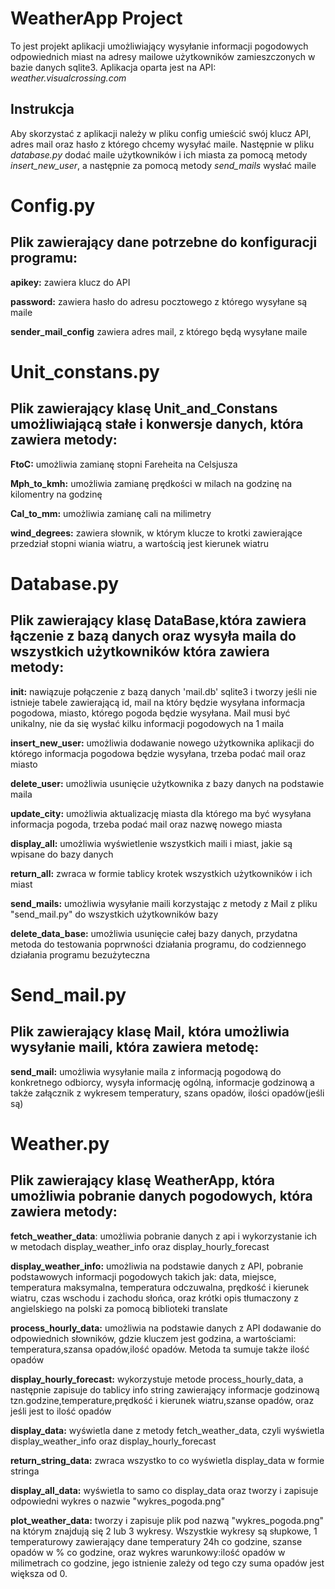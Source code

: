 # WeatherApp Project
To jest projekt aplikacji umożliwiający wysyłanie informacji pogodowych odpowiednich miast na adresy mailowe użytkowników zamieszczonych w bazie danych sqlite3. Aplikacja oparta jest na API: *weather.visualcrossing.com*
## Instrukcja
Aby skorzystać z aplikacji należy w pliku config umieścić swój klucz API, adres mail oraz hasło z którego chcemy wysyłać maile. Następnie w pliku *database.py* dodać maile użytkowników i ich miasta za pomocą metody *insert_new_user*, a następnie za pomocą metody *send_mails* wysłać maile
# Config.py
## Plik zawierający dane potrzebne do konfiguracji programu:
**apikey:** zawiera klucz do API

**password:** zawiera hasło do adresu pocztowego z którego wysyłane są maile

**sender_mail_config** zawiera adres mail, z którego będą wysyłane maile

# Unit_constans.py
## Plik zawierający klasę Unit_and_Constans umożliwiającą stałe i konwersje danych, która zawiera metody:
**FtoC:** umożliwia zamianę stopni Fareheita na Celsjusza

**Mph_to_kmh:** umożliwia zamianę prędkości w milach na godzinę na kilomentry na godzinę

**Cal_to_mm:** umożliwia zamianę cali na milimetry

**wind_degrees:** zawiera słownik, w którym klucze to krotki zawierające przedział stopni wiania wiatru, a wartością jest kierunek wiatru

# Database.py
## Plik zawierający klasę DataBase,która zawiera łączenie z bazą danych oraz wysyła maila do wszystkich użytkowników która zawiera metody:
**init:** nawiązuje połączenie z bazą danych 'mail.db' sqlite3 i tworzy jeśli nie istnieje tabele zawierającą id, mail na który będzie wysyłana informacja pogodowa, miasto, którego pogoda będzie wysyłana. Mail musi być unikalny, nie da się wysłać kilku informacji pogodowych na 1 maila

**insert_new_user:** umożliwia dodawanie nowego użytkownika aplikacji do którego informacja pogodowa będzie wysyłana, trzeba podać mail oraz miasto

**delete_user:** umożliwia usunięcie użytkownika z bazy danych na podstawie maila

**update_city:** umożliwia aktualizację miasta dla którego ma być wysyłana informacja pogoda, trzeba podać mail oraz nazwę nowego miasta

**display_all:** umożliwia wyświetlenie wszystkich maili i miast, jakie są wpisane do bazy danych

**return_all:** zwraca w formie tablicy krotek wszystkich użytkowników i ich miast 

**send_mails:** umożliwia wysyłanie maili korzystając z metody z Mail z pliku "send_mail.py" do wszystkich użytkowników bazy

**delete_data_base:** umożliwia usunięcie całej bazy danych, przydatna metoda do testowania poprwności działania programu, do codziennego działania programu bezużyteczna

# Send_mail.py
## Plik zawierający klasę Mail, która umożliwia wysyłanie maili, która zawiera metodę:
**send_mail:** umożliwia wysyłanie maila z informacją pogodową do konkretnego odbiorcy, wysyła informację ogólną, informacje godzinową a także załącznik z wykresem temperatury, szans opadów, ilości opadów(jeśli są)

# Weather.py
## Plik zawierający klasę WeatherApp, która umożliwia pobranie danych pogodowych, która zawiera metody:
**fetch_weather_data**: umożliwia pobranie danych z api i wykorzystanie ich w metodach display_weather_info oraz display_hourly_forecast

**display_weather_info:** umożliwia na podstawie danych z API, pobranie podstawowych informacji pogodowych takich jak: data, miejsce, temperatura maksymalna, temperatura odczuwalna, prędkość i kierunek wiatru, czas wschodu i zachodu słońca, oraz krótki opis tłumaczony z angielskiego na polski za pomocą biblioteki translate

**process_hourly_data:** umożliwia na podstawie danych z API dodawanie do odpowiednich słowników, gdzie kluczem jest godzina, a wartościami: temperatura,szansa opadów,ilość opadów. Metoda ta sumuje także ilość opadów

**display_hourly_forecast:** wykorzystuje metode process_hourly_data, a następnie zapisuje do tablicy info string zawierający informacje godzinową tzn.godzine,temperature,prędkość i kierunek wiatru,szanse opadów, oraz jeśli jest to ilość opadów

**display_data:** wyświetla dane z metody fetch_weather_data, czyli wyświetla display_weather_info oraz display_hourly_forecast

**return_string_data:** zwraca wszystko to co wyświetla display_data w formie stringa

**display_all_data:** wyświetla to samo co display_data oraz tworzy i zapisuje odpowiedni wykres o nazwie "wykres_pogoda.png"

**plot_weather_data:** tworzy i zapisuje plik pod nazwą "wykres_pogoda.png" na którym znajdują się 2 lub 3 wykresy. Wszystkie wykresy są słupkowe, 1 temperaturowy zawierający dane temperatury 24h co godzine, szanse opadów w % co godzine, oraz wykres warunkowy:ilość opadów w milimetrach co godzine, jego istnienie zależy od tego czy suma opadów jest większa od 0.